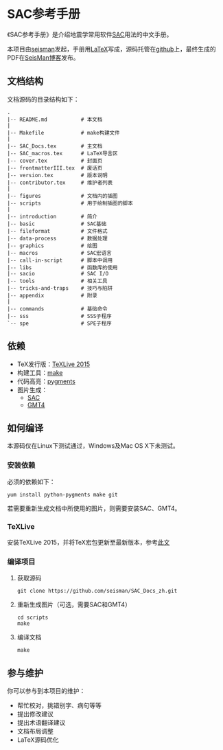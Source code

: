 # SAC参考手册

《SAC参考手册》是介绍地震学常用软件[SAC](http://ds.iris.edu/ds/nodes/dmc/forms/sac/)用法的中文手册。

本项目由[seisman](http://seisman.info/about.html)发起，手册用[LaTeX](http://www.latex-project.org/)写成，源码托管在[github](https://github.com/seisman/SAC_Docs_zh)上，最终生成的PDF在[SeisMan博客](http://seisman.info/sac-manual.html)发布。

## 文档结构 ##

文档源码的目录结构如下：

    .
    |-- README.md           # 本文档
    |
    |-- Makefile            # make构建文件
    |
    |-- SAC_Docs.tex        # 主文档
    |-- SAC_macros.tex      # LaTeX导言区
    |-- cover.tex           # 封面页
    |-- frontmatterIII.tex  # 废话页
    |-- version.tex         # 版本说明
    |-- contributor.tex     # 维护者列表
    |
    |-- figures             # 文档内的插图
    |-- scripts             # 用于绘制插图的脚本
    |
    |-- introduction        # 简介
    |-- basic               # SAC基础
    |-- fileformat          # 文件格式
    |-- data-process        # 数据处理
    |-- graphics            # 绘图
    |-- macros              # SAC宏语言
    |-- call-in-script      # 脚本中调用
    |-- libs                # 函数库的使用
    |-- sacio               # SAC I/O
    |-- tools               # 相关工具
    |-- tricks-and-traps    # 技巧与陷阱
    |-- appendix            # 附录
    |
    |-- commands            # 基础命令
    |-- sss                 # SSS子程序
    `-- spe                 # SPE子程序

## 依赖 ##

- TeX发行版：[TeXLive 2015](https://www.tug.org/texlive/)
- 构建工具：[make](https://www.gnu.org/software/make/)
- 代码高亮：[pygments](http://pygments.org/)
- 图片生成：
    - [SAC](http://ds.iris.edu/ds/nodes/dmc/forms/sac/)
    - [GMT4](http://gmt.soest.hawaii.edu/gmt4/)

## 如何编译 ##

本源码仅在Linux下测试通过，Windows及Mac OS X下未测试。

### 安装依赖 ###

必须的依赖如下：

    yum install python-pygments make git

若需要重新生成文档中所使用的图片，则需要安装SAC、GMT4。

### TeXLive ###

安装TeXLive 2015，并将TeX宏包更新至最新版本，参考[此文](http://seisman.info/install-texlive-under-linux.html)

### 编译项目 ###

1. 获取源码

   ```
   git clone https://github.com/seisman/SAC_Docs_zh.git
   ```

2. 重新生成图片（可选，需要SAC和GMT4）

   ```
   cd scripts
   make
   ```

3. 编译文档

   ```
   make
   ```

## 参与维护 ##

你可以参与到本项目的维护：

- 帮忙校对，挑错别字、病句等等
- 提出修改建议
- 提出术语翻译建议
- 文档布局调整
- LaTeX源码优化
